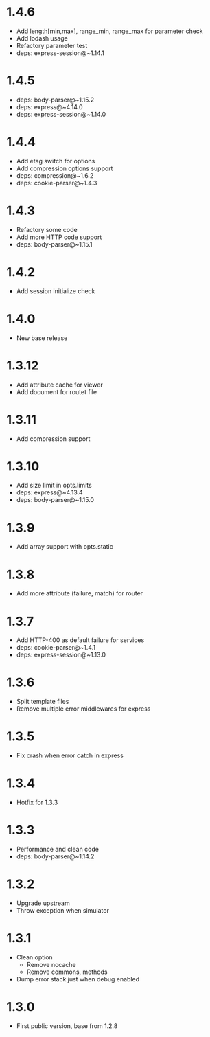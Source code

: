 1.4.6
========

  * Add length[min,max], range_min, range_max for parameter check
  * Add lodash usage
  * Refactory parameter test
  * deps: express-session@~1.14.1

1.4.5
========

  * deps: body-parser@~1.15.2
  * deps: express@~4.14.0
  * deps: express-session@~1.14.0

1.4.4
========

  * Add etag switch for options
  * Add compression options support
  * deps: compression@~1.6.2
  * deps: cookie-parser@~1.4.3

1.4.3
========

  * Refactory some code
  * Add more HTTP code support
  * deps: body-parser@~1.15.1

1.4.2
========

  * Add session initialize check

1.4.0
========

  * New base release

1.3.12
========

  * Add attribute cache for viewer
  * Add document for routet file

1.3.11
========

  * Add compression support

1.3.10
========

  * Add size limit in opts.limits
  * deps: express@~4.13.4
  * deps: body-parser@~1.15.0

1.3.9
========

  * Add array support with opts.static

1.3.8
========

  * Add more attribute (failure, match) for router

1.3.7
========

  * Add HTTP-400 as default failure for services
  * deps: cookie-parser@~1.4.1
  * deps: express-session@~1.13.0

1.3.6
========

  * Split template files
  * Remove multiple error middlewares for express

1.3.5
========

  * Fix crash when error catch in express

1.3.4
========

  * Hotfix for 1.3.3

1.3.3
========

  * Performance and clean code
  * deps: body-parser@~1.14.2

1.3.2
========

  * Upgrade upstream
  * Throw exception when simulator

1.3.1
========

  * Clean option
    - Remove nocache
    - Remove commons, methods
  * Dump error stack just when debug enabled

1.3.0
========

  * First public version, base from 1.2.8
